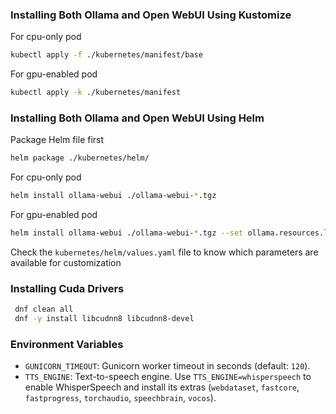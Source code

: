 ### Installing Both Ollama and Open WebUI Using Kustomize

For cpu-only pod

```bash
kubectl apply -f ./kubernetes/manifest/base
```

For gpu-enabled pod

```bash
kubectl apply -k ./kubernetes/manifest
```

### Installing Both Ollama and Open WebUI Using Helm

Package Helm file first

```bash
helm package ./kubernetes/helm/
```

For cpu-only pod

```bash
helm install ollama-webui ./ollama-webui-*.tgz
```

For gpu-enabled pod

```bash
helm install ollama-webui ./ollama-webui-*.tgz --set ollama.resources.limits.nvidia.com/gpu="1"
```

Check the `kubernetes/helm/values.yaml` file to know which parameters are available for customization
### Installing Cuda Drivers

```bash
 dnf clean all
 dnf -y install libcudnn8 libcudnn8-devel
```

### Environment Variables

- `GUNICORN_TIMEOUT`: Gunicorn worker timeout in seconds (default: `120`).
- `TTS_ENGINE`: Text-to-speech engine. Use `TTS_ENGINE=whisperspeech` to enable WhisperSpeech and install its extras (`webdataset`, `fastcore`, `fastprogress`, `torchaudio`, `speechbrain`, `vocos`).
